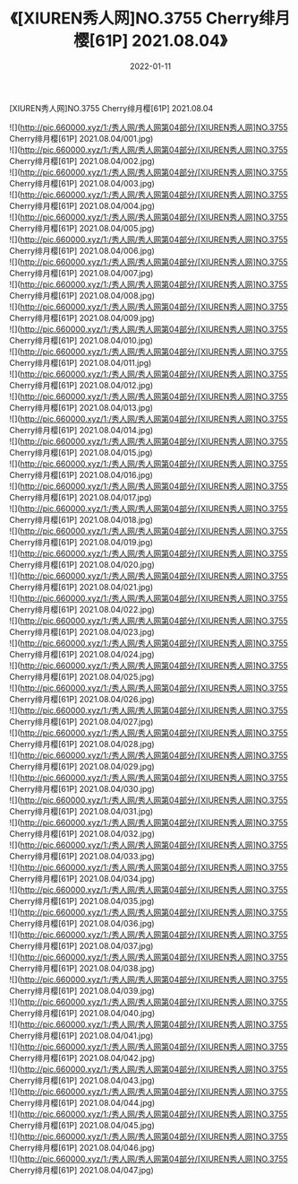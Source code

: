 ﻿---
layout: post
title:  《[XIUREN秀人网]NO.3755 Cherry绯月樱[61P] 2021.08.04》
date:   2022-01-11
img: http://pic.660000.xyz/1:/秀人网/秀人网第04部分/[XIUREN秀人网]NO.3755 Cherry绯月樱[61P] 2021.08.04/000.jpg
categories: [美女, 清纯, 唯美]
---

[XIUREN秀人网]NO.3755 Cherry绯月樱[61P] 2021.08.04

 ![](http://pic.660000.xyz/1:/秀人网/秀人网第04部分/[XIUREN秀人网]NO.3755 Cherry绯月樱[61P] 2021.08.04/001.jpg) <br>![](http://pic.660000.xyz/1:/秀人网/秀人网第04部分/[XIUREN秀人网]NO.3755 Cherry绯月樱[61P] 2021.08.04/002.jpg) <br>![](http://pic.660000.xyz/1:/秀人网/秀人网第04部分/[XIUREN秀人网]NO.3755 Cherry绯月樱[61P] 2021.08.04/003.jpg) <br>![](http://pic.660000.xyz/1:/秀人网/秀人网第04部分/[XIUREN秀人网]NO.3755 Cherry绯月樱[61P] 2021.08.04/004.jpg) <br>![](http://pic.660000.xyz/1:/秀人网/秀人网第04部分/[XIUREN秀人网]NO.3755 Cherry绯月樱[61P] 2021.08.04/005.jpg) <br>![](http://pic.660000.xyz/1:/秀人网/秀人网第04部分/[XIUREN秀人网]NO.3755 Cherry绯月樱[61P] 2021.08.04/006.jpg) <br>![](http://pic.660000.xyz/1:/秀人网/秀人网第04部分/[XIUREN秀人网]NO.3755 Cherry绯月樱[61P] 2021.08.04/007.jpg) <br>![](http://pic.660000.xyz/1:/秀人网/秀人网第04部分/[XIUREN秀人网]NO.3755 Cherry绯月樱[61P] 2021.08.04/008.jpg) <br>![](http://pic.660000.xyz/1:/秀人网/秀人网第04部分/[XIUREN秀人网]NO.3755 Cherry绯月樱[61P] 2021.08.04/009.jpg) <br>![](http://pic.660000.xyz/1:/秀人网/秀人网第04部分/[XIUREN秀人网]NO.3755 Cherry绯月樱[61P] 2021.08.04/010.jpg) <br>![](http://pic.660000.xyz/1:/秀人网/秀人网第04部分/[XIUREN秀人网]NO.3755 Cherry绯月樱[61P] 2021.08.04/011.jpg) <br>![](http://pic.660000.xyz/1:/秀人网/秀人网第04部分/[XIUREN秀人网]NO.3755 Cherry绯月樱[61P] 2021.08.04/012.jpg) <br>![](http://pic.660000.xyz/1:/秀人网/秀人网第04部分/[XIUREN秀人网]NO.3755 Cherry绯月樱[61P] 2021.08.04/013.jpg) <br>![](http://pic.660000.xyz/1:/秀人网/秀人网第04部分/[XIUREN秀人网]NO.3755 Cherry绯月樱[61P] 2021.08.04/014.jpg) <br>![](http://pic.660000.xyz/1:/秀人网/秀人网第04部分/[XIUREN秀人网]NO.3755 Cherry绯月樱[61P] 2021.08.04/015.jpg) <br>![](http://pic.660000.xyz/1:/秀人网/秀人网第04部分/[XIUREN秀人网]NO.3755 Cherry绯月樱[61P] 2021.08.04/016.jpg) <br>![](http://pic.660000.xyz/1:/秀人网/秀人网第04部分/[XIUREN秀人网]NO.3755 Cherry绯月樱[61P] 2021.08.04/017.jpg) <br>![](http://pic.660000.xyz/1:/秀人网/秀人网第04部分/[XIUREN秀人网]NO.3755 Cherry绯月樱[61P] 2021.08.04/018.jpg) <br>![](http://pic.660000.xyz/1:/秀人网/秀人网第04部分/[XIUREN秀人网]NO.3755 Cherry绯月樱[61P] 2021.08.04/019.jpg) <br>![](http://pic.660000.xyz/1:/秀人网/秀人网第04部分/[XIUREN秀人网]NO.3755 Cherry绯月樱[61P] 2021.08.04/020.jpg) <br>![](http://pic.660000.xyz/1:/秀人网/秀人网第04部分/[XIUREN秀人网]NO.3755 Cherry绯月樱[61P] 2021.08.04/021.jpg) <br>![](http://pic.660000.xyz/1:/秀人网/秀人网第04部分/[XIUREN秀人网]NO.3755 Cherry绯月樱[61P] 2021.08.04/022.jpg) <br>![](http://pic.660000.xyz/1:/秀人网/秀人网第04部分/[XIUREN秀人网]NO.3755 Cherry绯月樱[61P] 2021.08.04/023.jpg) <br>![](http://pic.660000.xyz/1:/秀人网/秀人网第04部分/[XIUREN秀人网]NO.3755 Cherry绯月樱[61P] 2021.08.04/024.jpg) <br>![](http://pic.660000.xyz/1:/秀人网/秀人网第04部分/[XIUREN秀人网]NO.3755 Cherry绯月樱[61P] 2021.08.04/025.jpg) <br>![](http://pic.660000.xyz/1:/秀人网/秀人网第04部分/[XIUREN秀人网]NO.3755 Cherry绯月樱[61P] 2021.08.04/026.jpg) <br>![](http://pic.660000.xyz/1:/秀人网/秀人网第04部分/[XIUREN秀人网]NO.3755 Cherry绯月樱[61P] 2021.08.04/027.jpg) <br>![](http://pic.660000.xyz/1:/秀人网/秀人网第04部分/[XIUREN秀人网]NO.3755 Cherry绯月樱[61P] 2021.08.04/028.jpg) <br>![](http://pic.660000.xyz/1:/秀人网/秀人网第04部分/[XIUREN秀人网]NO.3755 Cherry绯月樱[61P] 2021.08.04/029.jpg) <br>![](http://pic.660000.xyz/1:/秀人网/秀人网第04部分/[XIUREN秀人网]NO.3755 Cherry绯月樱[61P] 2021.08.04/030.jpg) <br>![](http://pic.660000.xyz/1:/秀人网/秀人网第04部分/[XIUREN秀人网]NO.3755 Cherry绯月樱[61P] 2021.08.04/031.jpg) <br>![](http://pic.660000.xyz/1:/秀人网/秀人网第04部分/[XIUREN秀人网]NO.3755 Cherry绯月樱[61P] 2021.08.04/032.jpg) <br>![](http://pic.660000.xyz/1:/秀人网/秀人网第04部分/[XIUREN秀人网]NO.3755 Cherry绯月樱[61P] 2021.08.04/033.jpg) <br>![](http://pic.660000.xyz/1:/秀人网/秀人网第04部分/[XIUREN秀人网]NO.3755 Cherry绯月樱[61P] 2021.08.04/034.jpg) <br>![](http://pic.660000.xyz/1:/秀人网/秀人网第04部分/[XIUREN秀人网]NO.3755 Cherry绯月樱[61P] 2021.08.04/035.jpg) <br>![](http://pic.660000.xyz/1:/秀人网/秀人网第04部分/[XIUREN秀人网]NO.3755 Cherry绯月樱[61P] 2021.08.04/036.jpg) <br>![](http://pic.660000.xyz/1:/秀人网/秀人网第04部分/[XIUREN秀人网]NO.3755 Cherry绯月樱[61P] 2021.08.04/037.jpg) <br>![](http://pic.660000.xyz/1:/秀人网/秀人网第04部分/[XIUREN秀人网]NO.3755 Cherry绯月樱[61P] 2021.08.04/038.jpg) <br>![](http://pic.660000.xyz/1:/秀人网/秀人网第04部分/[XIUREN秀人网]NO.3755 Cherry绯月樱[61P] 2021.08.04/039.jpg) <br>![](http://pic.660000.xyz/1:/秀人网/秀人网第04部分/[XIUREN秀人网]NO.3755 Cherry绯月樱[61P] 2021.08.04/040.jpg) <br>![](http://pic.660000.xyz/1:/秀人网/秀人网第04部分/[XIUREN秀人网]NO.3755 Cherry绯月樱[61P] 2021.08.04/041.jpg) <br>![](http://pic.660000.xyz/1:/秀人网/秀人网第04部分/[XIUREN秀人网]NO.3755 Cherry绯月樱[61P] 2021.08.04/042.jpg) <br>![](http://pic.660000.xyz/1:/秀人网/秀人网第04部分/[XIUREN秀人网]NO.3755 Cherry绯月樱[61P] 2021.08.04/043.jpg) <br>![](http://pic.660000.xyz/1:/秀人网/秀人网第04部分/[XIUREN秀人网]NO.3755 Cherry绯月樱[61P] 2021.08.04/044.jpg) <br>![](http://pic.660000.xyz/1:/秀人网/秀人网第04部分/[XIUREN秀人网]NO.3755 Cherry绯月樱[61P] 2021.08.04/045.jpg) <br>![](http://pic.660000.xyz/1:/秀人网/秀人网第04部分/[XIUREN秀人网]NO.3755 Cherry绯月樱[61P] 2021.08.04/046.jpg) <br>![](http://pic.660000.xyz/1:/秀人网/秀人网第04部分/[XIUREN秀人网]NO.3755 Cherry绯月樱[61P] 2021.08.04/047.jpg) <br>